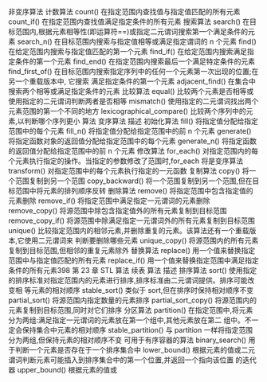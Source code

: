 非变序算法
计数算法
count() 在指定范围内查找值与指定值匹配的所有元素
count_if() 在指定范围内查找值满足指定条件的所有元素
搜索算法
search()
在目标范围内,根据元素相等性(即运算符==)或指定二元谓词搜索第一个满足条件的元素
search_n() 
	在目标范围内搜索与指定值相等或满足指定谓词的 n 个元素
find() 
	在给定范围内搜索与指定值匹配的第一个元素
find_if() 
	在给定范围内搜索满足指定条件的第一个元素
find_end() 
	在指定范围内搜索最后一个满足特定条件的元素
find_first_of() 
	在目标范围内搜索指定序列中的任何一个元素第一次出现的位置;在另一个重载版本中,
	它搜索 满足指定条件的第一个元素
adjacent_find() 在集合中搜索两个相等或满足指定条件的元素
比较算法
equal() 比较两个元素是否相等或使用指定的二元谓词判断两者是否相等
mismatch() 使用指定的二元谓词找出两个元素范围的第一个不同的地方
lexicographical_compare() 比较两个序列中的元素,以判断哪个序列更小
算法
变序算法
描述
初始化算法
fill() 将指定值分配给指定范围中的每个元素
fill_n() 将指定值分配给指定范围中的前 n 个元素
generate() 将指定函数对象的返回值分配给指定范围中的每个元素
generate_n() 将指定函数的返回值分配给指定范围中的前 n 个元素
修改算法
for_each() 对指定范围内的每个元素执行指定的操作。当指定的参数修改了范围时,for_each 将是变序算法
transform() 对指定范围中的每个元素执行指定的一元函数
复制算法
copy() 将一个范围复制到另一个范围
copy_backward() 将一个范围复制到另一个范围,但在目标范围中将元素的排列顺序反转
删除算法
remove() 将指定范围中包含指定值的元素删除
remove_if() 将指定范围中满足指定一元谓词的元素删除
remove_copy() 将源范围中除包含指定值外的所有元素复制到目标范围
remove_copy_if() 将源范围中除满足指定一元谓词外的所有元素复制到目标范围
unique() 比较指定范围内的相邻元素,并删除重复的元素。该算法还有一个重载版本,它使用二元谓词来
判断要删除哪些元素
unique_copy() 将源范围内的所有元素复制到目标范围,但相邻的重复元素除外
替换算法
replace() 用一个值来替换指定范围中与指定值匹配的所有元素
replace_if() 用一个值来替换指定范围中满足指定条件的所有元素398
第 23 章 STL 算法
续表
算法
描述
排序算法
sort() 使用指定的排序标准对指定范围内的元素进行排序,排序标准由二元谓词提供。排序可能改变相
等元素的相对顺序
stable_sort() 类似于 sort,但在排序时保持相对顺序不变
partial_sort() 将源范围内指定数量的元素排序
partial_sort_copy() 将源范围内的元素复制到目标范围,同时对它们排序
分区算法
partition() 在指定范围中,将元素分为两组:满足指定一元谓词的元素放在第一个组中,其他元素放在第二
组中。不一定会保持集合中元素的相对顺序
stable_partition() 与 partition 一样将指定范围分为两组,但保持元素的相对顺序不变
可用于有序容器的算法
binary_search() 用于判断一个元素是否存在于一个排序集合中
lower_bound() 根据元素的值或二元谓词判断元素可能插入到排序集合中的第一个位置,并返回一个指向该位置
的迭代器
upper_bound() 根据元素的值或
